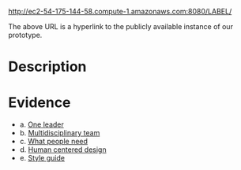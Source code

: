 http://ec2-54-175-144-58.compute-1.amazonaws.com:8080/LABEL/

The above URL is a hyperlink to the publicly available instance of our prototype.

# Description #

# Evidence #

* a. [One leader](https://projects.semanticbits.com/confluence/display/LABEL/Team)
* b. [Multidisciplinary team](https://projects.semanticbits.com/confluence/display/LABEL/Team)
* c. [What people need]()
* d. [Human centered design]()
* e. [Style guide]()
